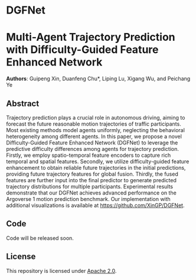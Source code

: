 # DGFNet

# Multi-Agent Trajectory Prediction with Difficulty-Guided Feature Enhanced Network

**Authors**: Guipeng Xin, Duanfeng Chu*, Liping Lu, Xigang Wu, and Peichang Ye

## Abstract

Trajectory prediction plays a crucial role in autonomous driving, aiming to forecast the future reasonable motion trajectories of traffic participants. 
Most existing methods model agents uniformly, neglecting the behavioral heterogeneity among different agents.
In this paper, we propose a novel Difficulty-Guided Feature Enhanced Network (DGFNet) to leverage the predictive difficulty differences among agents for trajectory prediction. 
Firstly, we employ spatio-temporal feature encoders to capture rich temporal and spatial features.
Secondly, we utilize difficulty-guided feature enhancement to obtain reliable future trajectories in the initial predictions, providing future trajectory features for global fusion.
Thirdly, the fused features are further input into the final predictor to generate predicted trajectory distributions for multiple participants. 
Experimental results demonstrate that our DGFNet achieves advanced performance on the Argoverse 1 motion prediction benchmark.
Our implementation with additional visualizations is available at https://github.com/XinGP/DGFNet.

## Code 

Code will be released soon. 

## License

This repository is licensed under [Apache 2.0](LICENSE).
